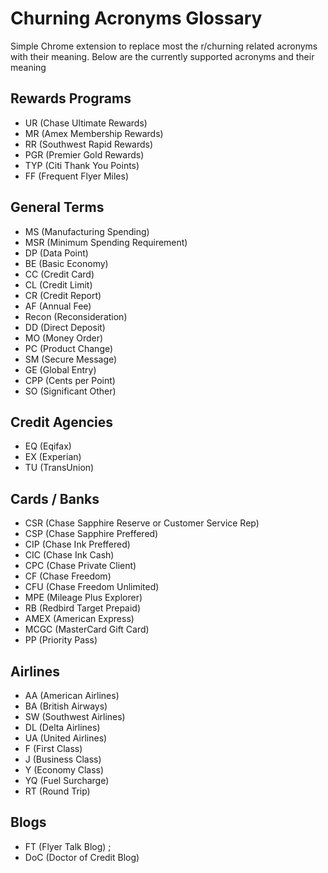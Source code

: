 # Churning Acronyms Glossary
Simple Chrome extension to replace most the r/churning related acronyms with their meaning. 
Below are the currently supported acronyms and their meaning

## Rewards Programs
* UR (Chase Ultimate Rewards)
* MR (Amex Membership Rewards) 
* RR (Southwest Rapid Rewards) 
* PGR (Premier Gold Rewards) 
* TYP (Citi Thank You Points) 
* FF (Frequent Flyer Miles) 

## General Terms
* MS (Manufacturing Spending) 
* MSR (Minimum Spending Requirement)
* DP (Data Point) 
* BE (Basic Economy) 
* CC (Credit Card)
* CL (Credit Limit) 
* CR (Credit Report) 
* AF (Annual Fee) 
* Recon (Reconsideration) 
* DD (Direct Deposit) 
* MO (Money Order)
* PC (Product Change) 
* SM (Secure Message) 
* GE (Global Entry)
* CPP (Cents per Point) 
* SO (Significant Other) 

## Credit Agencies
* EQ (Eqifax) 
* EX (Experian) 
* TU (TransUnion) 

## Cards / Banks
* CSR (Chase Sapphire Reserve or Customer Service Rep)
* CSP (Chase Sapphire Preffered)
* CIP (Chase Ink Preffered) 
* CIC (Chase Ink Cash) 
* CPC (Chase Private Client) 
* CF (Chase Freedom) 
* CFU (Chase Freedom Unlimited) 
* MPE (Mileage Plus Explorer) 
* RB (Redbird Target Prepaid)
* AMEX (American Express) 
* MCGC (MasterCard Gift Card) 
* PP (Priority Pass) 
             
## Airlines
* AA (American Airlines) 
* BA (British Airways) 
* SW (Southwest Airlines)
* DL (Delta Airlines) 
* UA (United Airlines)
* F (First Class) 
* J (Business Class)
* Y (Economy Class) 
* YQ (Fuel Surcharge)
* RT (Round Trip) 

## Blogs
* FT (Flyer Talk Blog) ;
* DoC (Doctor of Credit Blog)
